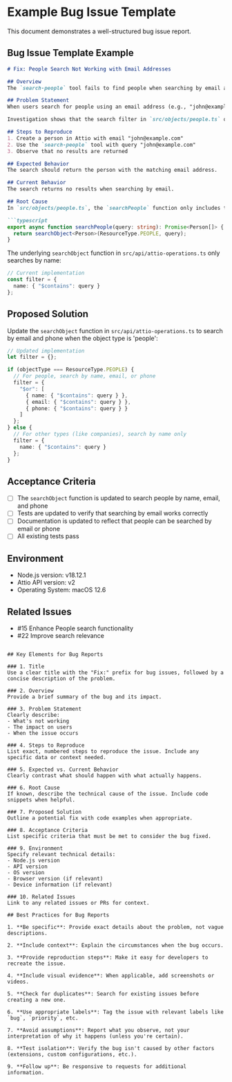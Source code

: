 # Example Bug Issue Template

This document demonstrates a well-structured bug issue report.

## Bug Issue Template Example

```markdown
# Fix: People Search Not Working with Email Addresses

## Overview
The `search-people` tool fails to find people when searching by email address, even when the email exists in the database.

## Problem Statement
When users search for people using an email address (e.g., "john@example.com"), the search returns no results despite the person existing in the database. This issue only occurs when searching by email - searching by name works correctly.

Investigation shows that the search filter in `src/objects/people.ts` only searches the `name` field, ignoring `email` and `phone` fields.

## Steps to Reproduce
1. Create a person in Attio with email "john@example.com"
2. Use the `search-people` tool with query "john@example.com"
3. Observe that no results are returned

## Expected Behavior
The search should return the person with the matching email address.

## Current Behavior
The search returns no results when searching by email.

## Root Cause
In `src/objects/people.ts`, the `searchPeople` function only includes the `name` field in the search filter:

```typescript
export async function searchPeople(query: string): Promise<Person[]> {
  return searchObject<Person>(ResourceType.PEOPLE, query);
}
```

The underlying `searchObject` function in `src/api/attio-operations.ts` only searches by name:

```typescript
// Current implementation
const filter = {
  name: { "$contains": query }
};
```

## Proposed Solution
Update the `searchObject` function in `src/api/attio-operations.ts` to search by email and phone when the object type is 'people':

```typescript
// Updated implementation
let filter = {};

if (objectType === ResourceType.PEOPLE) {
  // For people, search by name, email, or phone
  filter = {
    "$or": [
      { name: { "$contains": query } },
      { email: { "$contains": query } },
      { phone: { "$contains": query } }
    ]
  };
} else {
  // For other types (like companies), search by name only
  filter = {
    name: { "$contains": query }
  };
}
```

## Acceptance Criteria
- [ ] The `searchObject` function is updated to search people by name, email, and phone
- [ ] Tests are updated to verify that searching by email works correctly
- [ ] Documentation is updated to reflect that people can be searched by email or phone
- [ ] All existing tests pass

## Environment
- Node.js version: v18.12.1
- Attio API version: v2
- Operating System: macOS 12.6

## Related Issues
- #15 Enhance People search functionality
- #22 Improve search relevance
```

## Key Elements for Bug Reports

### 1. Title
Use a clear title with the "Fix:" prefix for bug issues, followed by a concise description of the problem.

### 2. Overview
Provide a brief summary of the bug and its impact.

### 3. Problem Statement
Clearly describe:
- What's not working
- The impact on users
- When the issue occurs

### 4. Steps to Reproduce
List exact, numbered steps to reproduce the issue. Include any specific data or context needed.

### 5. Expected vs. Current Behavior
Clearly contrast what should happen with what actually happens.

### 6. Root Cause
If known, describe the technical cause of the issue. Include code snippets when helpful.

### 7. Proposed Solution
Outline a potential fix with code examples when appropriate.

### 8. Acceptance Criteria
List specific criteria that must be met to consider the bug fixed.

### 9. Environment
Specify relevant technical details:
- Node.js version
- API version
- OS version
- Browser version (if relevant)
- Device information (if relevant)

### 10. Related Issues
Link to any related issues or PRs for context.

## Best Practices for Bug Reports

1. **Be specific**: Provide exact details about the problem, not vague descriptions.

2. **Include context**: Explain the circumstances when the bug occurs.

3. **Provide reproduction steps**: Make it easy for developers to recreate the issue.

4. **Include visual evidence**: When applicable, add screenshots or videos.

5. **Check for duplicates**: Search for existing issues before creating a new one.

6. **Use appropriate labels**: Tag the issue with relevant labels like `bug`, `priority`, etc.

7. **Avoid assumptions**: Report what you observe, not your interpretation of why it happens (unless you're certain).

8. **Test isolation**: Verify the bug isn't caused by other factors (extensions, custom configurations, etc.).

9. **Follow up**: Be responsive to requests for additional information.